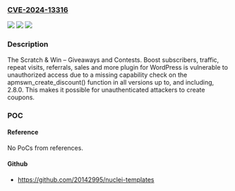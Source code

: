 ### [CVE-2024-13316](https://cve.mitre.org/cgi-bin/cvename.cgi?name=CVE-2024-13316)
![](https://img.shields.io/static/v1?label=Product&message=Scratch%20%26%20Win%20%E2%80%93%20Giveaways%20and%20Contests.%20Boost%20subscribers%2C%20traffic%2C%20repeat%20visits%2C%20%20referrals%2C%20sales%20and%20more&color=blue)
![](https://img.shields.io/static/v1?label=Version&message=*%3C%3D%202.8.0%20&color=brighgreen)
![](https://img.shields.io/static/v1?label=Vulnerability&message=CWE-862%20Missing%20Authorization&color=brighgreen)

### Description

The Scratch & Win – Giveaways and Contests. Boost subscribers, traffic, repeat visits,  referrals, sales and more plugin for WordPress is vulnerable to unauthorized access due to a missing capability check on the apmswn_create_discount() function in all versions up to, and including, 2.8.0. This makes it possible for unauthenticated attackers to create coupons.

### POC

#### Reference
No PoCs from references.

#### Github
- https://github.com/20142995/nuclei-templates

